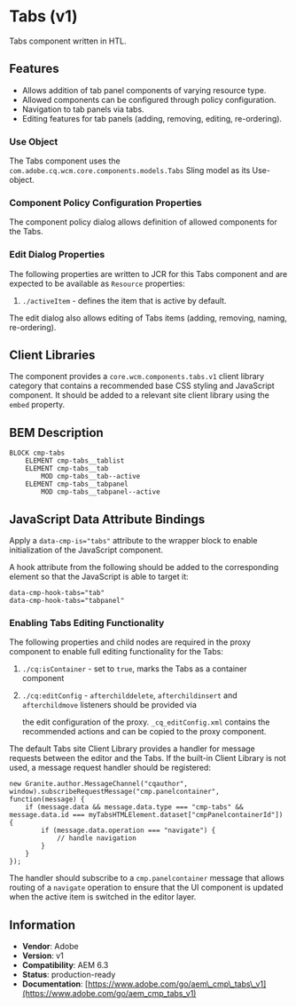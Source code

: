 # Tabs \(v1\)

Tabs component written in HTL.

## Features

* Allows addition of tab panel components of varying resource type.
* Allowed components can be configured through policy configuration.
* Navigation to tab panels via tabs.
* Editing features for tab panels \(adding, removing, editing, re-ordering\).

### Use Object

The Tabs component uses the `com.adobe.cq.wcm.core.components.models.Tabs` Sling model as its Use-object.

### Component Policy Configuration Properties

The component policy dialog allows definition of allowed components for the Tabs.

### Edit Dialog Properties

The following properties are written to JCR for this Tabs component and are expected to be available as `Resource` properties:

1. `./activeItem` - defines the item that is active by default.

The edit dialog also allows editing of Tabs items \(adding, removing, naming, re-ordering\).

## Client Libraries

The component provides a `core.wcm.components.tabs.v1` client library category that contains a recommended base CSS styling and JavaScript component. It should be added to a relevant site client library using the `embed` property.

## BEM Description

```text
BLOCK cmp-tabs
    ELEMENT cmp-tabs__tablist
    ELEMENT cmp-tabs__tab
        MOD cmp-tabs__tab--active
    ELEMENT cmp-tabs__tabpanel
        MOD cmp-tabs__tabpanel--active
```

## JavaScript Data Attribute Bindings

Apply a `data-cmp-is="tabs"` attribute to the wrapper block to enable initialization of the JavaScript component.

A hook attribute from the following should be added to the corresponding element so that the JavaScript is able to target it:

```text
data-cmp-hook-tabs="tab"
data-cmp-hook-tabs="tabpanel"
```

### Enabling Tabs Editing Functionality

The following properties and child nodes are required in the proxy component to enable full editing functionality for the Tabs:

1. `./cq:isContainer` - set to `true`, marks the Tabs as a container component
2. `./cq:editConfig` - `afterchilddelete`, `afterchildinsert` and `afterchildmove` listeners should be provided via

   the edit configuration of the proxy. `_cq_editConfig.xml` contains the recommended actions and can be copied to the proxy component.

The default Tabs site Client Library provides a handler for message requests between the editor and the Tabs. If the built-in Client Library is not used, a message request handler should be registered:

```text
new Granite.author.MessageChannel("cqauthor", window).subscribeRequestMessage("cmp.panelcontainer", function(message) {
    if (message.data && message.data.type === "cmp-tabs" && message.data.id === myTabsHTMLElement.dataset["cmpPanelcontainerId"]) {
        if (message.data.operation === "navigate") {
            // handle navigation
        }
    }
});
```

The handler should subscribe to a `cmp.panelcontainer` message that allows routing of a `navigate` operation to ensure that the UI component is updated when the active item is switched in the editor layer.

## Information

* **Vendor**: Adobe
* **Version**: v1
* **Compatibility**: AEM 6.3
* **Status**: production-ready
* **Documentation**: [https://www.adobe.com/go/aem\_cmp\_tabs\_v1](https://www.adobe.com/go/aem_cmp_tabs_v1)

